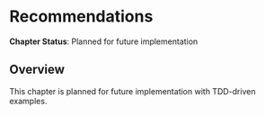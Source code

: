 # Recommendations

**Chapter Status**: Planned for future implementation

## Overview

This chapter is planned for future implementation with TDD-driven examples.
